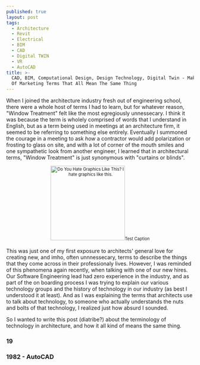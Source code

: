 ```yaml
---
published: true
layout: post
tags:
  - Architecture
  - Revit
  - Electrical
  - BIM
  - CAD
  - Digital TWIN
  - VR
  - AutoCAD
title: >-
  CAD, BIM, Computational Design, Design Technology, Digital Twin - Making Sense
  Of Marketing Terms That All Mean The Same Thing
---
```

When I joined the architecture industry fresh out of engineering school, there were a whole host of terms I had to learn, but for whatever reason, "Window Treatment" felt like the most egregiously unnessecary. I think it was because the term is wholely comprised of words that I understand in English, but as a term being used in meetings at an architecture firm, it seemed to be referring to something else entirely. Eventually I summoned the courage in a meeting to ask *how* a contractor would add polarization or frosting to glass on site, and with a lot of corner of the mouth smiles and one sympathetic look from another engineer, I learned that in architectural terms, "Window Treatment" is just synonymous with "curtains or blinds". 

<div  style="width:image width px; font-size:80%; text-align:center;" ><img src="{{site.baseurl}}/_posts/Building-Information-Modeling-BIM-lifecycle-view-17.png" alt="Do You Hate Graphics Like This? I hate graphics like this." width="200" style="padding-bottom:0.5em;" />Test Caption</div>


This was just one of my first exposure to architects' general love for creating new, and imho, often unnnessecary, terms to describe the things that they come across in their professionaly lives. However, I was reminded of this phenomena again recently, when talking with one of our new hires. Our Software Engineering lead had zero experience in the industry, and as part of the on boarding process I was trying to explain our various technology groups and the history of technology in our industry (as best I understood it at least). And as I was explaining the terms that architects use to talk about technology, to someone who actually understands the nuts and bolts of that technology, I realized just how absurd I sounded. 

So I wanted to write this post (diatribe?) about the terminology of technology in architecture, and how it all kind of means the same thing. 

### 19

### 1982 - AutoCAD
